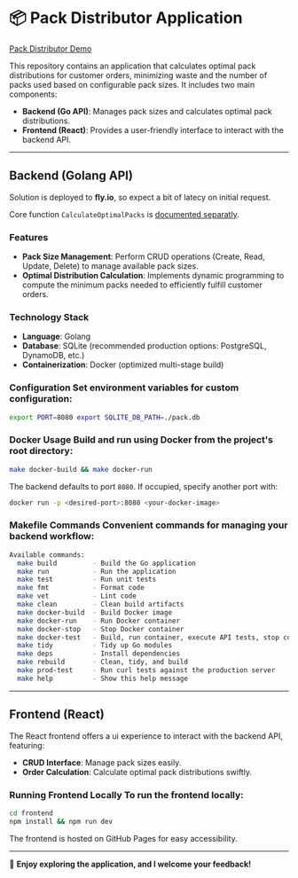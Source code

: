 # 📦 Pack Distributor Application

[Pack Distributor Demo](https://cvele.github.io/reptask/) 

This repository contains an application that calculates optimal pack distributions for customer orders, minimizing waste and the number of packs used based on configurable pack sizes. It includes two main components: 

- **Backend (Go API)**: Manages pack sizes and calculates optimal pack distributions. 
- **Frontend (React)**: Provides a user-friendly interface to interact with the backend API. 

--- 

## Backend (Golang API) 

Solution is deployed to **fly.io**, so expect a bit of latecy on initial request.

Core function `CalculateOptimalPacks` is [documented separatly](internal/pack/README.md).

### Features 

- **Pack Size Management**: Perform CRUD operations (Create, Read, Update, Delete) to manage available pack sizes. 
- **Optimal Distribution Calculation**: Implements dynamic programming to compute the minimum packs needed to efficiently fulfill customer orders. 

### Technology Stack 

- **Language**: Golang 
- **Database**: SQLite (recommended production options: PostgreSQL, DynamoDB, etc.) 
- **Containerization**: Docker (optimized multi-stage build) 

### Configuration Set environment variables for custom configuration: 

```bash 
export PORT=8080 export SQLITE_DB_PATH=./pack.db
``` 

### Docker Usage Build and run using Docker from the project's root directory: 

```bash 
make docker-build && make docker-run
``` 

The backend defaults to port `8080`. If occupied, specify another port with: 

```bash 
docker run -p <desired-port>:8080 <your-docker-image>
``` 

### Makefile Commands Convenient commands for managing your backend workflow:

```bash 
Available commands:
  make build         - Build the Go application
  make run           - Run the application
  make test          - Run unit tests
  make fmt           - Format code
  make vet           - Lint code
  make clean         - Clean build artifacts
  make docker-build  - Build Docker image
  make docker-run    - Run Docker container
  make docker-stop   - Stop Docker container
  make docker-test   - Build, run container, execute API tests, stop container
  make tidy          - Tidy up Go modules
  make deps          - Install dependencies
  make rebuild       - Clean, tidy, and build
  make prod-test     - Run curl tests against the production server
  make help          - Show this help message
``` 

---

## Frontend (React) 

The React frontend offers a ui experience to interact with the backend API, featuring: 
- **CRUD Interface**: Manage pack sizes easily. 
- **Order Calculation**: Calculate optimal pack distributions swiftly. 

### Running Frontend Locally To run the frontend locally: 

```bash 
cd frontend 
npm install && npm run dev
``` 

The frontend is hosted on GitHub Pages for easy accessibility. 

--- 

🎉 **Enjoy exploring the application, and I welcome your feedback!** 